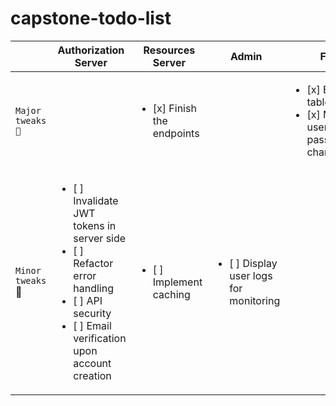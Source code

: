 # capstone-todo-list
| | Authorization Server | Resources Server | Admin | FE
| --- | --- | --- | --- | --- |
| `Major tweaks 🔴` | | <ul> <li> [x] Finish the endpoints </li></ul>  |  | <ul><li> [x] Editable table cells </li> <li> [x] Make user password changeable </li></ul> |
| `Minor tweaks` 🔵 | <ul> <li> [ ] Invalidate JWT tokens in server side </li><li> [ ] Refactor error handling </li><li> [ ] API security </li><li> [ ] Email verification upon <br> account creation </li> </ul> | <ul> <li> [ ] Implement caching </li></ul>   | <ul> <li> [ ] Display user logs <br> for monitoring</li></ul> | |

